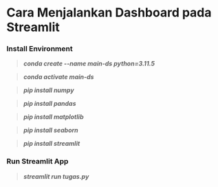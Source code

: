 # Cara Menjalankan Dashboard pada Streamlit
### Install Environment
> ***conda create --name main-ds python=3.11.5***

> ***conda activate main-ds***

> ***pip install numpy***

> ***pip install pandas***

> ***pip install matplotlib***

> ***pip install seaborn***

> ***pip install streamlit***

### Run Streamlit App

> ***streamlit run tugas.py***
